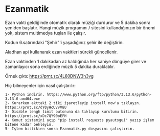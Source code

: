 # Ezanmatik
Ezan vakti geldiğinde otomatik olarak müziği durdurur ve 5 dakika sonra yeniden başlatır.
Hangi müzik programını / sitesini kullandığınızın bir önemi yok, sistem multimedya tuşları ile çalışır.

Kodun 6.satırındaki "Şehir"'i yaşadığınız şehir ile değiştirin.

Aladhan api kullanarak ezan vakitleri sürekli güncellenir.

Ezan vaktinden 1 dakikadan az kaldığında her saniye döngüye girer ve zamanlayıcı sona erdiğinde müzik 5 dakika duraklatılır.

Örnek çıktı:   https://prnt.sc/4L80DNW3h3vg

Hiç bilmeyenler için nasıl çalıştırılır:
```
1- Python indirin. https://www.python.org/ftp/python/3.13.0/python-3.13.0-amd64.exe
2- Kurarken akttaki 2 tiki işaretleyip install now'a tıklayın. https://prnt.sc/dY0yHcUvvV8U
3- Disable lengh limit butonuna da tıklayıp kurulumu bitirin. https://prnt.sc/xDc7QY90oEFH
4- Komut sistemini açıp "pip install requests pyautogui" yazıp işlem bitene kadar bekleyin.
5- İşlem bittikten sonra Ezanmatik.py dosyasını çalıştırın.
```

